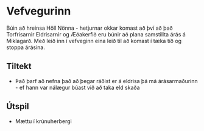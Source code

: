 # Vefvegurinn

Búin að hreinsa Höll Nönna - hetjurnar okkar komast að því að það Torfrisarnir
Eldrisarnir og Æðakerfið eru búnir að plana samstillta árás á Miklagarð. Með
leið inn í vefveginn eina leið til að komast í tæka tíð og stoppa árásina.

## Tiltekt
- Það þarf að nefna það að þegar ráðist er á eldrisa þá má árásarmaðurinn - ef 
  hann var nálægur búast við að taka eld skaða

## Útspil
- Mættu í krúnuherbergi 